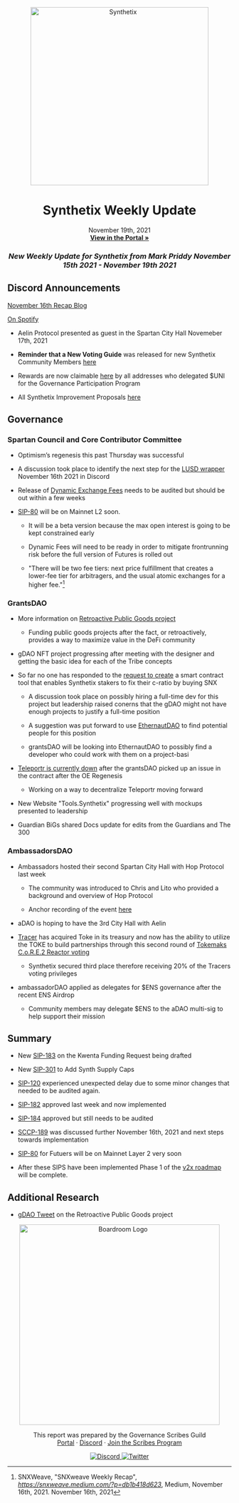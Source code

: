 
<p align="center">
  <a href="http://app.boardroom.info/BanklessDAO">
    <img src="https://miro.medium.com/max/1400/1*V3K-Uu2va_r9p7O2p_FzMw.png" alt="Synthetix" width="400" />
  </a>
  <h1 align="center">Synthetix Weekly Update</h1>
  <p align="center">
    November 19th, 2021
  <br />
  <a href="http://app.boardroom.info/BanklessDAO"><strong>View in the Portal »</strong></a>
  <br />
  </p>
</p>

### <p align="center"> *New Weekly Update for Synthetix from Mark Priddy November 15th 2021 - November 19th 2021*

## Discord Announcements
	
[November 16th Recap Blog](https://snxweave.medium.com/?p=db1b418d623)

[On Spotify](https://open.spotify.com/episode/4394nKGb28LAugmC0i54K4)
	
- Aelin Protocol presented as guest in the Spartan City Hall Novemeber 17th, 2021

- **Reminder that a New Voting Guide** was released for new Synthetix Community Members [here](https://medium.com/@akng105/a-guide-to-synthetix-voting-for-new-community-members-fa57d929b2ce)

- Rewards are now claimable [here](https://synthetixembassy.io/gpp) by all addresses who delegated $UNI for the Governance Participation Program
	
- All Synthetix Improvement Proposals [here](https://sips.synthetix.io/all-sip/)
	
## Governance

### Spartan Council and Core Contributor Committee

- Optimism’s regenesis this past Thursday was successful

- A discussion took place to identify the next step for the [LUSD wrapper](https://sips.synthetix.io/sips/sip-189/) November 16th 2021 in Discord
	
- Release of [Dynamic Exchange Fees](https://sips.synthetix.io/sips/sip-184) needs to be audited but should be out within a few weeks
	
- [SIP-80](https://sips.synthetix.io/sips/sip-80/) will be on Mainnet L2 soon. 
  - It will be a beta version because the max open interest is going to be kept constrained early
	
  - Dynamic Fees will need to be ready in order to mitigate frontrunning risk before the full version of Futures is rolled out
	
  - "There will be two fee tiers: next price fulfillment that creates a lower-fee tier for arbitragers, and the usual atomic exchanges for a higher fee."[^1]
[^1]: SNXWeave, "SNXweave Weekly Recap", *https://snxweave.medium.com/?p=db1b418d623*, Medium, November 16th, 2021. November 16th, 2021	

### GrantsDAO

- More information on [Retroactive Public Goods project](https://medium.com/@SynthetixGrants/the-synthetix-grantsdao-retroactive-public-goods-grants-program-629ec299c4d4)
  - Funding public goods projects after the fact, or retroactively, provides a way to maximize value in the DeFi community	

- gDAO NFT project progressing after meeting with the designer and getting the basic idea for each of the Tribe concepts
	
- So far no one has responded to the [request to create](https://medium.com/@SynthetixGrants/buy-snx-to-fix-c-ratio-dapp-bd8bd351205f) a smart contract tool that enables Synthetix stakers to fix their c-ratio by buying SNX
	
  - A discussion took place on possibly hiring a full-time dev for this project but leadership raised conerns that the gDAO might not have enough projects to justify a full-time position
	
  - A suggestion was put forward to use [EthernautDAO](https://ethernautdao.medium.com/introducing-the-ethernautdao-21bfca20ee80) to find potential people for this position
	
  - grantsDAO will be looking into EthernautDAO to possibly find a developer who could work with them on a project-basi
	
- [Teleportr is currently down](https://discord.com/channels/413890591840272394/824825197546700841/909376977520164875) after the grantsDAO picked up an issue in the contract after the OE Regenesis
  - Working on a way to decentralize Teleportr moving forward
	
- New Website "Tools.Synthetix" progressing well with mockups presented to leadership
	
- Guardian BiGs shared Docs update for edits from the Guardians and The 300
	
### AmbassadorsDAO
	
- Ambassadors hosted their second Spartan City Hall with Hop Protocol last week
	
  - The community was introduced to Chris and Lito who provided a background and overview of Hop Protocol
	
  - Anchor recording of the event [here](https://anchor.fm/synthetix/episodes/SD034---Spartan-City-Hall-2---Hop-Protocol-e1a75o6)
	
- aDAO is hoping to have the 3rd City Hall with Aelin	
	
- [Tracer](https://medium.com/tokemak/c-o-r-e-2-begins-tuesday-november-9th-f52ca43f0770) has acquired Toke in its treasury and now has the ability to utilize the TOKE to build partnerships through this second round of [Tokemaks C.o.R.E.2 Reactor voting](https://www.tokemak.xyz/core)
	
  - Synthetix secured third place therefore receiving 20% of the Tracers voting privileges	
	
- ambassadorDAO applied as delegates for $ENS governance after the recent ENS Airdrop
	
  - Community members may delegate $ENS to the aDAO multi-sig to help support their mission

## Summary
	
- New [SIP-183](https://sips.synthetix.io/sips/sip-183) on the Kwenta Funding Request being drafted
	
- New [SIP-301](https://sips.synthetix.io/sips/sip-301) to Add Synth Supply Caps

- [SIP-120](https://sips.synthetix.io/sips/sip-120) experienced unexpected delay due to some minor changes that needed to be audited again.

- [SIP-182](https://sips.synthetix.io/sips/sip-182/) approved last week and now implemented

- [SIP-184](https://sips.synthetix.io/sips/sip-184) approved but still needs to be audited
	
- [SCCP-189](https://sips.synthetix.io/sips/sip-189/) was discussed further November 16th, 2021 and next steps towards implementation

- [SIP-80](https://sips.synthetix.io/sips/sip-80/) for Futuers will be on Mainnet Layer 2 very soon

- After these SIPS have been implemented Phase 1 of the [v2x roadmap](https://blog.synthetix.io/v2x-revisited/) will be complete.

## Additional Research

- [gDAO Tweet](https://twitter.com/snxgrants/status/1460162538683961349?s=20) on the Retroactive Public Goods project

<p align="center">
  <a href="http://app.boardroom.info/">
    <img src="https://i.ibb.co/PFcchnQ/boardroom.png" alt="Boardroom Logo" width="450" />
  </a>
</p>

<p align="center">
	This report was prepared by the Governance Scribes Guild
  <br />
  <a href="http://boardroom.info/">Portal</a>
  ·
  <a href="https://discord.com/invite/tgrTFg9">Discord</a>
  ·
  <a href="https://boardroom.mirror.xyz/JHrN8nVy_J4C7Xzj37zoyPANg0ZnNszhWy9YOZHC0lM">Join the Scribes Program</a>
</p>

<p align="center">
  <a href="https://discord.gg/CEZ8WfuK8s">
    <img src="https://img.shields.io/badge/Discord-Join-7289da?style=for-the-badge&logo=discord&logoColor=white" alt="Discord" />
  </a>
  <a href="https://twitter.com/boardroom_info">
    <img src="https://img.shields.io/badge/Twitter-Follow-1da1f2?style=for-the-badge&logo=twitter&logoColor=white" alt="Twitter" />
  </a>
</p>




